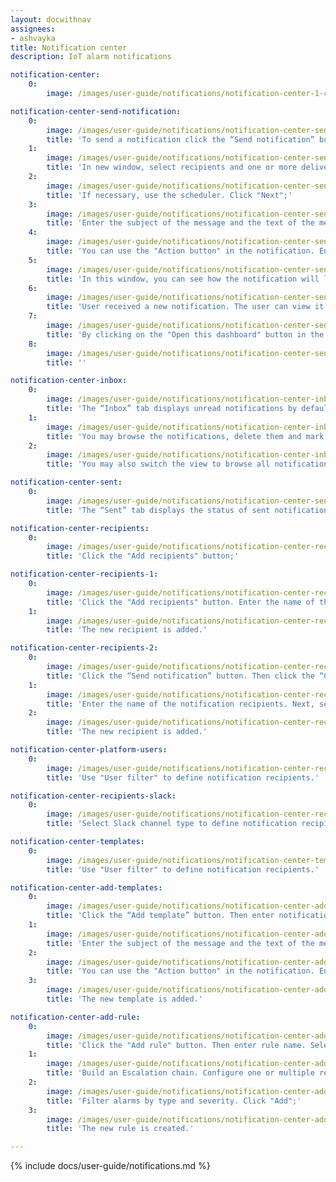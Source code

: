 ```yaml
---
layout: docwithnav
assignees:
- ashvayka
title: Notification center
description: IoT alarm notifications

notification-center:
    0:
        image: /images/user-guide/notifications/notification-center-1-ce.png

notification-center-send-notification:
    0:
        image: /images/user-guide/notifications/notification-center-send-notification-1-ce.png
        title: 'To send a notification click the “Send notification” button in the upper right corner of the notification page;'
    1:
        image: /images/user-guide/notifications/notification-center-send-notification-2-ce.png
        title: 'In new window, select recipients and one or more delivery methods;'
    2:
        image: /images/user-guide/notifications/notification-center-send-notification-3-ce.png
        title: 'If necessary, use the scheduler. Click "Next";'
    3:
        image: /images/user-guide/notifications/notification-center-send-notification-4-ce.png
        title: 'Enter the subject of the message and the text of the message;'
    4:
        image: /images/user-guide/notifications/notification-center-send-notification-5-ce.png
        title: 'You can use the "Action button" in the notification. Enter the button name, select the action type ("Open dashboard" or "Open URL link") and specify the URL link or dashboard that should open when the button is clicked. You can also display the icon and set its color. Click "Next";'
    5:
        image: /images/user-guide/notifications/notification-center-send-notification-6-ce.png
        title: 'In this window, you can see how the notification will look and also view the list of notification recipients. Click "Send";'
    6:
        image: /images/user-guide/notifications/notification-center-send-notification-7-ce.png
        title: 'User received a new notification. The user can view it by clicking on the bell icon in the upper right corner of the screen or in the Notification center page;'
    7:
        image: /images/user-guide/notifications/notification-center-send-notification-9-ce.png
        title: 'By clicking on the "Open this dashboard" button in the message, the user will open the dashboard window.'
    8:
        image: /images/user-guide/notifications/notification-center-send-notification-10-ce.png
        title: ''

notification-center-inbox:
    0:
        image: /images/user-guide/notifications/notification-center-inbox-1-ce.png
        title: 'The “Inbox” tab displays unread notifications by default;'
    1:
        image: /images/user-guide/notifications/notification-center-inbox-2-ce.png
        title: 'You may browse the notifications, delete them and mark them as read;'
    2:
        image: /images/user-guide/notifications/notification-center-inbox-3-ce.png
        title: 'You may also switch the view to browse all notifications.'

notification-center-sent:
    0:
        image: /images/user-guide/notifications/notification-center-sent-1-ce.png
        title: 'The “Sent” tab displays the status of sent notifications. You may use the “Notify again” button to copy an existing notification and send it again.'

notification-center-recipients:
    0:
        image: /images/user-guide/notifications/notification-center-recipients-1-ce.png
        title: 'Click the "Add recipients" button;'

notification-center-recipients-1:
    0:
        image: /images/user-guide/notifications/notification-center-recipients-2-ce.png
        title: 'Click the "Add recipients" button. Enter the name of the notification recipients. Next, select one of the two types of recipients: platform users and Slack entities. Recipients group defines either a set of platform users or set of Slack entities. Click "Add";'
    1:
        image: /images/user-guide/notifications/notification-center-recipients-3-ce.png
        title: 'The new recipient is added.'

notification-center-recipients-2:
    0:
        image: /images/user-guide/notifications/notification-center-recipients-4-ce.png
        title: 'Click the “Send notification” button. Then click the “Create new” button;'
    1:
        image: /images/user-guide/notifications/notification-center-recipients-5-ce.png
        title: 'Enter the name of the notification recipients. Next, select one of the two types of recipients: platform users and Slack entities. Recipients group defines either a set of platform users or set of Slack entities. Click "Add";'
    2:
        image: /images/user-guide/notifications/notification-center-recipients-6-ce.png
        title: 'The new recipient is added.'

notification-center-platform-users:
    0:
        image: /images/user-guide/notifications/notification-center-recipients-list-1-ce.png
        title: 'Use "User filter" to define notification recipients.'

notification-center-recipients-slack:
    0:
        image: /images/user-guide/notifications/notification-center-recipients-slack-1-ce.png
        title: 'Select Slack channel type to define notification recipients.'

notification-center-templates:
    0:
        image: /images/user-guide/notifications/notification-center-templates-1-ce.png
        title: 'Use "User filter" to define notification recipients.'

notification-center-add-templates:
    0:
        image: /images/user-guide/notifications/notification-center-add-templates-1-ce.png
        title: 'Click the “Add template” button. Then enter notification template name and type. Select one or more delivery methods. Click “Next”;'
    1:
        image: /images/user-guide/notifications/notification-center-add-templates-2-ce.png
        title: 'Enter the subject of the message and the text of the message;'
    2:
        image: /images/user-guide/notifications/notification-center-add-templates-3-ce.png
        title: 'You can use the "Action button" in the notification. Enter the button name, select the action type (“Open dashboard” or “Open URL link”) and specify the URL link or dashboard that should open when the button is clicked. You can also display the icon and set its color. Click “Next”;'
    3:
        image: /images/user-guide/notifications/notification-center-add-templates-4-ce.png
        title: 'The new template is added.'

notification-center-add-rule:
    0:
        image: /images/user-guide/notifications/notification-center-add-rule-alarm-1-ce.png
        title: 'Сlick the "Add rule" button. Then enter rule name. Select Trigger - Alarm. Then, select Template from the list or create your own;'
    1:
        image: /images/user-guide/notifications/notification-center-add-rule-alarm-2-ce.png
        title: 'Build an Escalation chain. Configure one or multiple recipients of the notification. Click "Next";'
    2:
        image: /images/user-guide/notifications/notification-center-add-rule-alarm-3-ce.png
        title: 'Filter alarms by type and severity. Click "Add";'
    3:
        image: /images/user-guide/notifications/notification-center-add-rule-alarm-4-ce.png
        title: 'The new rule is created.'

---
```



{% include docs/user-guide/notifications.md %}